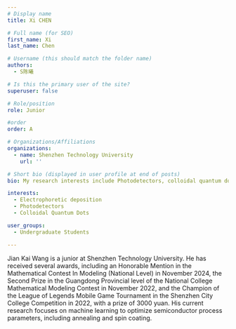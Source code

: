 ```yaml
---
# Display name
title: Xi CHEN

# Full name (for SEO)
first_name: Xi
last_name: Chen

# Username (this should match the folder name)
authors:
  - S陈曦

# Is this the primary user of the site?
superuser: false

# Role/position
role: Junior

#order
order: A

# Organizations/Affiliations
organizations:
  - name: Shenzhen Technology University
    url: ''

# Short bio (displayed in user profile at end of posts) 
bio: My research interests include Photodetectors, colloidal quantum dots and electrophoretic deposition

interests: 
  - Electrophoretic deposition
  - Photodetectors
  - Colloidal Quantum Dots

user_groups:
  - Undergraduate Students

---
```


Jian Kai Wang is a junior at Shenzhen Technology University. He has received several awards, including an Honorable Mention in the Mathematical Contest In Modeling (National Level) in November 2024, the Second Prize in the Guangdong Provincial level of the National College Mathematical Modeling Contest in November 2022, and the Champion of the League of Legends Mobile Game Tournament in the Shenzhen City College Competition in 2022, with a prize of 3000 yuan. His current research focuses on machine learning to optimize semiconductor process parameters, including annealing and spin coating.
